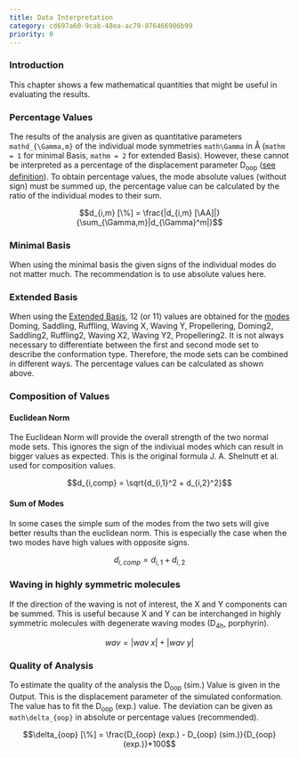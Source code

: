 ```yaml
---
title: Data Interpretation
category: cd697a60-9cab-48ea-ac79-876466906b99
priority: 0
---
```

### Introduction
This chapter shows a few mathematical quantities that might be useful in evaluating the results.

### Percentage Values
The results of the analysis are given as quantitative parameters `mathd_{\Gamma,m}` of the individual mode symmetries `math\Gamma` in Å (`mathm = 1` for minimal Basis, `mathm = 2` for extended Basis). However, these cannot be interpreted as a percentage of the displacement parameter D<sub>oop</sub> ([see definition](/docs/simulation-method)). To obtain percentage values, the mode absolute values (without sign) must be summed up, the percentage value can be calculated by the ratio of the individual modes to their sum.

```math
d_{i,m} [\%] = \frac{|d_{i,m} [\AA]|}{\sum_{\Gamma,m}|d_{\Gamma}^m|}
```

### Minimal Basis
When using the minimal basis the given signs of the individual modes do not matter much. The recommendation is to use absolute values here.

### Extended Basis
When using the [Extended Basis](/docs/minimal-and-extended-basis#extended-basis), 12 (or 11) values are obtained for the [modes](/docs/modes) Doming, Saddling, Ruffling, Waving X, Waving Y, Propellering, Doming2, Saddling2, Ruffling2, Waving X2, Waving Y2, Propellering2. It is not always necessary to differentiate between the first and second mode set to describe the conformation type. Therefore, the mode sets can be combined in different ways. The percentage values can be calculated as shown above.

### Composition of Values
#### Euclidean Norm
The Euclidean Norm will provide the overall strength of the two normal mode sets. This ignores the sign of the indiviual modes which can result in bigger values as expected. This is the original formula J. A. Shelnutt et al. used for composition values.
```math
d_{i,comp} = \sqrt{d_{i,1}^2 + d_{i,2}^2}
```
 
#### Sum of Modes
In some cases the simple sum of the modes from the two sets will give better results than the euclidean norm. This is especially the case when the two modes have high values with opposite signs.
```math
d_{i,comp} = d_{i,1} + d_{i,2}
```

### Waving in highly symmetric molecules
If the direction of the waving is not of interest, the X and Y components can be summed. This is useful because X and Y can be interchanged in highly symmetric molecules with degenerate waving modes (D<sub>4h</sub>, porphyrin). 
```math
wav=|wav\ x|+|wav\ y|
```

### Quality of Analysis
To estimate the quality of the analysis the D<sub>oop</sub> (sim.) Value is given in the Output. This is the displacement parameter of the simulated conformation. The value has to fit the D<sub>oop</sub> (exp.) value. The deviation can be given as `math\delta_{oop}` in absolute or percentage values (recommended).
```math
\delta_{oop} [\%] = \frac{D_{oop} (exp.) - D_{oop} (sim.)}{D_{oop}(exp.)}*100
```